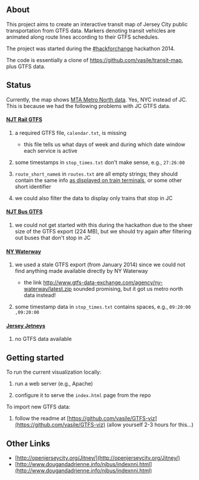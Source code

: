## About
This project aims to create an interactive transit map of Jersey City public transportation from GTFS data.
Markers denoting transit vehicles are animated along route lines according to their GTFS schedules.

The project was started during the [#hackforchange](http://hackforchange.org/) hackathon 2014.

The code is essentially a clone of https://github.com/vasile/transit-map, plus GTFS data.

## Status
Currently, the map shows [MTA Metro North data](http://as0.mta.info/mnr/schedules/sched_form.cfm). 
Yes, NYC instead of JC. This is because we had the following problems with JC GTFS data.

#### [NJT Rail GTFS](www.njtransit.com/developer)

1. a required GTFS file, `calendar.txt`, is missing
     * this file tells us what days of week and during which date window each service is active

2. some timestamps in `stop_times.txt` don't make sense, e.g., `27:26:00`

3. `route_short_name`s in `routes.txt` are all empty strings; they should contain the same info [as displayed on train terminals](http://dv.njtransit.com/mobile/tid-mobile.aspx?sid=NY), or some other short identifier

4. we could also filter the data to display only trains that stop in JC

#### [NJT Bus GTFS](www.njtransit.com/developer)

1. we could not get started with this during the hackathon due to the sheer size of the GTFS export (224 MB), but we should try again after filtering out buses that don't stop in JC

#### [NY Waterway](https://github.com/BetaNYC/NY-Waterways-GTFS-data)

1. we used a stale GTFS export (from January 2014) since we could not find anything made available directly by NY Waterway 
    * the link http://www.gtfs-data-exchange.com/agency/ny-waterway/latest.zip sounded promising, but it got us metro north data instead!

2. some timestamp data in `stop_times.txt` contains spaces, e.g., `09:20:00 ,09:20:00`

#### [Jersey Jetneys](http://www.jerseyjitneys.info/?page_id=7)

1. no GTFS data available

## Getting started

To run the current visualization locally:

1. run a web server (e.g., Apache)

2. configure it to serve the `index.html` page from the repo

To import new GTFS data:

1. follow the readme at [https://github.com/vasile/GTFS-viz](https://github.com/vasile/GTFS-viz) (allow yourself 2-3 hours for this...)

## Other Links
* [http://openjerseycity.org/Jitney/](http://openjerseycity.org/Jitney/)
* [http://www.dougandadrienne.info/njbus/indexnnj.html](http://www.dougandadrienne.info/njbus/indexnnj.html)
